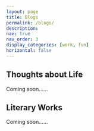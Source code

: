 ```yaml
---
layout: page
title: Blogs
permalink: /blogs/
description: 
nav: true
nav_order: 3
display_categories: [work, fun]
horizontal: false
---
```


## Thoughts about Life

Coming soon......

## Literary Works

Coming soon......
